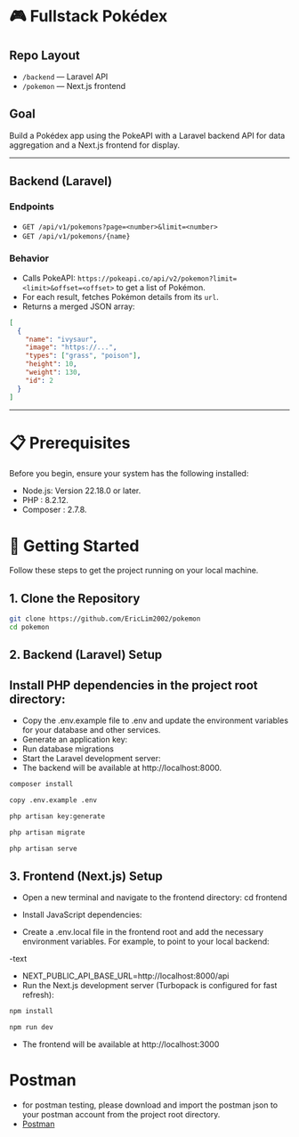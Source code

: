 # 🎮 Fullstack Pokédex

## Repo Layout
- `/backend` — Laravel API
- `/pokemon` — Next.js frontend

## Goal
Build a Pokédex app using the PokeAPI with a Laravel backend API for data aggregation and a Next.js frontend for display.

---

## Backend (Laravel)

### Endpoints

- `GET /api/v1/pokemons?page=<number>&limit=<number>`
- `GET /api/v1/pokemons/{name}`

### Behavior
- Calls PokeAPI: `https://pokeapi.co/api/v2/pokemon?limit=<limit>&offset=<offset>` to get a list of Pokémon.
- For each result, fetches Pokémon details from its `url`.
- Returns a merged JSON array:

```json
[
  {
    "name": "ivysaur",
    "image": "https://...",
    "types": ["grass", "poison"],
    "height": 10,
    "weight": 130,
    "id": 2
  }
]
```

---

# 📋 Prerequisites
Before you begin, ensure your system has the following installed:

- Node.js: Version 22.18.0 or later.
- PHP : 8.2.12.
- Composer :  2.7.8.

# 🚀 Getting Started
Follow these steps to get the project running on your local machine.



## 1. Clone the Repository
```bash
git clone https://github.com/EricLim2002/pokemon
cd pokemon
```



## 2. Backend (Laravel) Setup
## Install PHP dependencies in the project root directory:

- Copy the .env.example file to .env and update the environment variables for your database and other services.
- Generate an application key:
- Run database migrations
- Start the Laravel development server:
- The backend will be available at http://localhost:8000.


```bash
composer install

copy .env.example .env

php artisan key:generate

php artisan migrate 

php artisan serve
```


## 3. Frontend (Next.js) Setup
- Open a new terminal and navigate to the frontend directory: cd frontend

- Install JavaScript dependencies:


- Create a .env.local file in the frontend root and add the necessary environment variables. For example, to point to your local backend:

-text
- NEXT_PUBLIC_API_BASE_URL=http://localhost:8000/api
- Run the Next.js development server (Turbopack is configured for fast refresh):


```bash
npm install

npm run dev
```
- The frontend will be available at http://localhost:3000

# Postman
- for postman testing, please download and import the postman json to your postman account from the project root directory.
- [Postman](pokemon.postman_collection.json)
